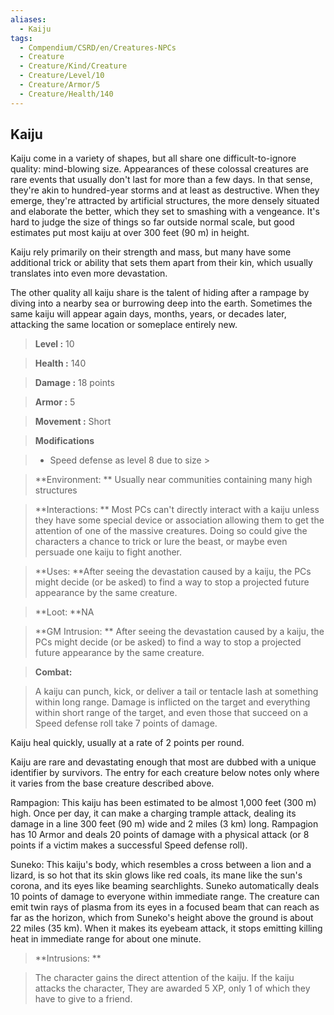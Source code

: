 ```yaml
---
aliases:
  - Kaiju
tags:
  - Compendium/CSRD/en/Creatures-NPCs
  - Creature
  - Creature/Kind/Creature
  - Creature/Level/10
  - Creature/Armor/5
  - Creature/Health/140
---
```

  
    
## Kaiju    
Kaiju come in a variety of shapes, but all share one difficult-to-ignore quality: mind-blowing size. Appearances of these colossal creatures are rare events that usually don't last for more than a few days. In that sense, they're akin to hundred-year storms and at least as destructive. When they emerge, they're attracted by artificial structures, the more densely situated and elaborate the better, which they set to smashing with a vengeance. It's hard to judge the size of things so far outside normal scale, but good estimates put most kaiju at over 300 feet (90 m) in height.  
Kaiju rely primarily on their strength and mass, but many have some additional trick or ability that sets them apart from their kin, which usually translates into even more devastation.  
The other quality all kaiju share is the talent of hiding after a rampage by diving into a nearby sea or burrowing deep into the earth. Sometimes the same kaiju will appear again days, months, years, or decades later, attacking the same location or someplace entirely new.    
  
    
> **Level :** 10    
> **Health :** 140    
> **Damage :** 18 points    
> **Armor :** 5    
> **Movement :** Short    
> **Modifications**    
>- Speed defense as level 8 due to size >  
>    
> **Environment: ** Usually near communities containing many high structures    
> **Interactions: ** Most PCs can't directly interact with a kaiju unless they have some special device or association allowing them to get the attention of one of the massive creatures. Doing so could give the characters a chance to trick or lure the beast, or maybe even persuade one kaiju to fight another.    
> **Uses: **After seeing the devastation caused by a kaiju, the PCs might decide (or be asked) to find a way to stop a projected future appearance by the same creature.    
> **Loot: **NA    
> **GM Intrusion: ** After seeing the devastation caused by a kaiju, the PCs might decide (or be asked) to find a way to stop a projected future appearance by the same creature.    
  
> **Combat:**   
> A kaiju can punch, kick, or deliver a tail or tentacle lash at something within long range. Damage is inflicted on the target and everything within short range of the target, and even those that succeed on a Speed defense roll take 7 points of damage.  
Kaiju heal quickly, usually at a rate of 2 points per round.  
Kaiju are rare and devastating enough that most are dubbed with a unique identifier by survivors. The entry for each creature below notes only where it varies from the base creature described above.  
Rampagion: This kaiju has been estimated to be almost 1,000 feet (300 m) high. Once per day, it can make a charging trample attack, dealing its damage in a line 300 feet (90 m) wide and 2 miles (3 km) long. Rampagion has 10 Armor and deals 20 points of damage with a physical attack (or 8 points if a victim makes a successful Speed defense roll).  
Suneko: This kaiju's body, which resembles a cross between a lion and a lizard, is so hot that its skin glows like red coals, its mane like the sun's corona, and its eyes like beaming searchlights. Suneko automatically deals 10 points of damage to everyone within immediate range. The creature can emit twin rays of plasma from its eyes in a focused beam that can reach as far as the horizon, which from Suneko's height above the ground is about 22 miles (35 km). When it makes its eyebeam attack, it stops emitting killing heat in immediate range for about one minute.    
    
  
> **Intrusions: **   
> The character gains the direct attention of the kaiju. If the kaiju attacks the character, They are awarded 5 XP, only 1 of which they have to give to a friend.    
